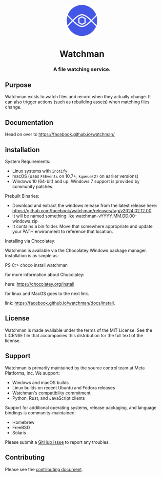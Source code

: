 <div align="center">
 <img src="website/static/img/logo.png" width="20%" height="20%" alt="watchman-logo">
 <h1>Watchman</h1>
 <h3>A file watching service.</h3>
</div>

## Purpose

Watchman exists to watch files and record when they actually change. It can
also trigger actions (such as rebuilding assets) when matching files change.

## Documentation

Head on over to https://facebook.github.io/watchman/

## installation
 System Requirements:

* Linux systems with `inotify`
* macOS (uses `FSEvents` on 10.7+, `kqueue(2)` on earlier versions)
* Windows 10 (64-bit) and up. Windows 7 support is provided by community patches.


Prebuilt Binaries: 

* Download and extract the windows release from the latest release here: https://github.com/facebook/watchman/releases/tag/v2024.02.12.00
* It will be named something like watchman-vYYYY.MM.DD.00-windows.zip
* It contains a bin folder. Move that somewhere appropriate and update your PATH environment to reference that location.

Installing via Chocolatey:

Watchman is available via the Chocolatey Windows package manager. Installation is as simple as:

PS C:\> choco install watchman

for more information about Chocolatey:

here: https://chocolatey.org/install

for linux and MacOS goes to the next link.

link: https://facebook.github.io/watchman/docs/install.

## License

Watchman is made available under the terms of the MIT License. See the
LICENSE file that accompanies this distribution for the full text of the
license.

## Support

Watchman is primarily maintained by the source control team at Meta Platforms, Inc. We support:

* Windows and macOS builds
* Linux builds on recent Ubuntu and Fedora releases
* Watchman's [compatibility commitment](https://facebook.github.io/watchman/docs/compatibility.html)
* Python, Rust, and JavaScript clients

Support for additional operating systems, release packaging, and language bindings is community-maintained:

* Homebrew
* FreeBSD
* Solaris

Please submit a [GitHub issue](https://github.com/facebook/watchman/issues/) to report any troubles.

## Contributing

Please see the [contributing document](CONTRIBUTING.md).
